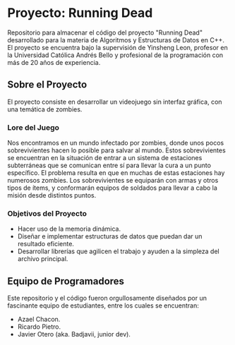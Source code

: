 # Proyecto: Running Dead

Repositorio para almacenar el código del proyecto "Running Dead" desarrollado para la materia de Algoritmos y Estructuras de Datos en C++.
El proyecto se encuentra bajo la supervisión de Yinsheng Leon, profesor en la Universidad Católica Andrés Bello y profesional de la programación con más de 20 años de experiencia.

## Sobre el Proyecto

El proyecto consiste en desarrollar un videojuego sin interfaz gráfica, con una temática de zombies.

### Lore del Juego

Nos encontramos en un mundo infectado por zombies, donde unos pocos sobrevivientes hacen lo posible para salvar al mundo. Estos sobrevivientes se encuentran en la situación de entrar a un sistema de estaciones subterráneas que se comunican entre sí para llevar la cura a un punto específico. El problema resulta en que en muchas de estas estaciones hay numerosos zombies. Los sobrevivientes se equiparán con armas y otros tipos de ítems, y conformarán equipos de soldados para llevar a cabo la misión desde distintos puntos.

### Objetivos del Proyecto

- Hacer uso de la memoria dinámica.
- Diseñar e implementar estructuras de datos que puedan dar un resultado eficiente.
- Desarrollar librerías que agilicen el trabajo y ayuden a la simpleza del archivo principal.

## Equipo de Programadores

Este repositorio y el código fueron orgullosamente diseñados por un fascinante equipo de estudiantes, entre los cuales se encuentran:

- Azael Chacon.
- Ricardo Pietro.
- Javier Otero (aka. Badjavii, junior dev).